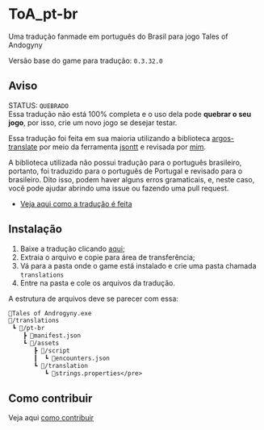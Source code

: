 # ToA_pt-br

Uma tradução fanmade em português do Brasil para jogo Tales of Andogyny

Versão base do game para tradução: ``0.3.32.0``

## Aviso

STATUS: ``QUEBRADO`` \
Essa tradução não está 100% completa e o uso dela pode **quebrar o seu jogo**, por isso, crie um novo jogo se desejar testar.

Essa tradução foi feita em sua maioria utilizando a biblioteca [argos-translate](https://github.com/argosopentech/argos-translate) por meio da ferramenta [jsontt](https://github.com/mololab/json-translator) e revisada por [mim](https://github.com/peachQueen).

A biblioteca utilizada não possui tradução para o português brasileiro, portanto, foi traduzido para o português de Portugal e revisado para o brasileiro. Dito isso, podem haver alguns erros gramaticais, e, neste caso, você pode ajudar abrindo uma issue ou fazendo uma pull request.

* [Veja aqui como a tradução é feita](https://peachQueen.github.io/ToA_pt-br/guia-tradu%C3%A7%C3%A3o.html)

## Instalação

1. Baixe a tradução clicando [aqui](https://github.com/peachQueen/ToA_pt-br/archive/refs/heads/main.zip);
2. Extraia o arquivo e copie para área de transferência;
3. Vá para a pasta onde o game está instalado e crie uma pasta chamada ``translations``
4. Entre na pasta e cole os arquivos da tradução.

A estrutura de arquivos deve se parecer com essa:

```txt
📜Tales of Androgyny.exe
📂/translations
 ┗ 📂/pt-br
    ┣ 📜manifest.json
    ┗ 📂/assets
       ┣ 📂/script
       ┃  ┗ 📜encounters.json
       ┗ 📂/translation
          ┗ 📜strings.properties</pre>
```

## Como contribuir

Veja aqui [como contribuir](contribuir/contribuir.md)